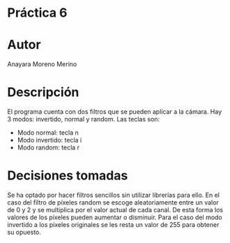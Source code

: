 # Práctica 6

# Autor
Anayara Moreno Merino

# Descripción
El programa cuenta con dos filtros que se pueden aplicar a la cámara. Hay 3 modos: invertido, normal y random. Las teclas son:
  * Modo normal: tecla n
  * Modo invertido: tecla i
  * Modo random: tecla r
  
# Decisiones tomadas
Se ha optado por hacer filtros sencillos sin utilizar librerías para ello. En el caso del filtro de píxeles random se escoge aleatoriamente entre un valor de 0 y 2 y se multiplica por el valor actual de cada canal. De esta forma los valores de los píxeles pueden aumentar o disminuir. Para el caso del modo invertido a los píxeles originales se les resta un valor de 255 para obtener su opuesto.
